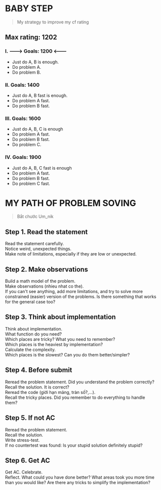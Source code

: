 # BABY STEP
> My strategy to improve my cf rating

## Max rating: 1202
### I. ---> Goals: 1200 <---
- Just do A, B is enough.
- Do problem A.
- Do problem B.

### II. Goals: 1400
- Just do A, B fast is enough.
- Do problem A fast.
- Do problem B fast.

### III. Goals: 1600
- Just do A, B, C is enough
- Do problem A fast.
- Do problem B fast.
- Do problem C.

### IV. Goals: 1900
- Just do A, B, C fast is enough
- Do problem A fast.
- Do problem B fast.
- Do problem C fast.





# MY PATH OF PROBLEM SOVING
> Bắt chước Um_nik

## Step 1. Read the statement
Read the statement carefully.  
Notice weird, unexpected things.  
Make note of limitations, especially if they are low or unexpected.

## Step 2. Make observations
Build a math model of the problem.   
Make observations (nhieu nhat co the).   
If you can't see anything, add more limitations, and try to solve more constrained (easier) version of the problems. Is there something that works for the general case too?

## Step 3. Think about implementation
Think about implementation.  
What function do you need?  
Which places are tricky? What you need to remember?  
Which places is the heaviest by implementation?  
Calculate the complexity.   
Which places is the slowest? Can you do them better/simpler?  

## Step 4. Before submit
Reread the problem statement. Did you understand the problem correctly?  
Recall the solution. It is correct?  
Reread the code (giới hạn mảng, tràn số?,...).  
Recall the tricky places. Did you remember to do everything to handle them?  

## Step 5. If not AC
Reread the problem statement.   
Recall the solution.   
Write stress-test.   
If no countertest was found: Is your stupid solution definitely stupid?  

## Step 6. Get AC
Get AC. Celebrate.  
Reflect. What could you have done better? What areas took you more time than you would like? Are there any tricks to simplify the implementation?
